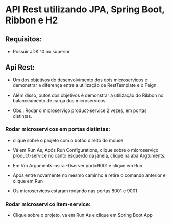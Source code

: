 # API Rest utilizando JPA, Spring Boot, Ribbon e H2

## Requisitos:

- Possuir JDK 10 ou superior

## Api Rest:

- Um dos objetivos do desenvolvimento dos dois microservicos é demonstrar a diferença entre a utilização de RestTemplate e o Feign.

- Além disso, outos dos objetivos é demonstrar a utilização do Ribbon no balanceamento de carga dos microservicos.

- Obs.: Rodar o microserviço product-service 2 vezes, em portas distintas.

### Rodar microservicos em portas distintas:

- clique sobre o projeto com o botão direito do mouse

- Vá em Run As, Após Run Configurations, clique sobre o microserviço product-service no canto esquerdo da janela, clique na aba Argtuments.

- Em Vm Arguments insira -Dserver.port=9001 e clique em Run

- Após entre novamente no mesmo caminho e retire o comando anterior e clique em Run

- Os microservicos estaram rodando nas portas 8001 e 9001

### Rodar microservico item-service:

- Clique sobre o projeto, va em Run As e clique em Spring Boot App